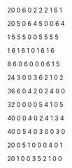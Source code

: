 20 0 6 0 2 2 2 1 6 1

20 5 0 6 4 5 0 0 6 4

1 5 5 5 0 0 5 5 5 5

1 6 1 6 1 0 1 6 1 6

8 6 0 6 0 0 0 6 1 5

24 3 0 0 3 6 2 1 0 2

36 6 0 4 2 0 2 4 0 0

32 0 0 0 0 5 4 1 0 5

40 0 0 4 0 2 4 1 3 4

40 0 5 4 0 3 0 0 3 0

20 0 5 1 0 0 0 4 0 1

20 1 0 0 3 5 2 1 0 0

